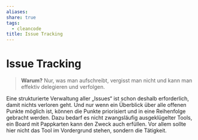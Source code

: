 ```yaml
---
aliases: 
share: true
tags:
  - cleancode
title: Issue Tracking
---
```

# Issue Tracking

>**Warum?**
>Nur, was man aufschreibt, vergisst man nicht und kann man effektiv delegieren und verfolgen.

Eine strukturierte Verwaltung aller „Issues“ ist schon deshalb erforderlich, damit nichts verloren geht. Und nur wenn ein Überblick über alle offenen Punkte möglich ist, können die Punkte priorisiert und in eine Reihenfolge gebracht werden. Dazu bedarf es nicht zwangsläufig ausgeklügelter Tools, ein Board mit Pappkarten kann den Zweck auch erfüllen. Vor allem sollte hier nicht das Tool im Vordergrund stehen, sondern die Tätigkeit.
